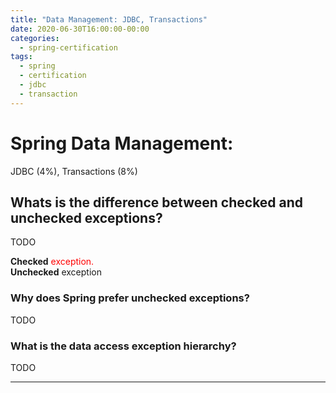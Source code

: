 ```yaml
---
title: "Data Management: JDBC, Transactions"
date: 2020-06-30T16:00:00-00:00
categories:
  - spring-certification
tags:
  - spring
  - certification
  - jdbc
  - transaction
---
```


# Spring Data Management: 
JDBC (4%), Transactions (8%)

## Whats is the difference between checked and unchecked exceptions?

TODO

**Checked** <span style="color:red">exception.</span><br>
**Unchecked** exception

### Why does Spring prefer unchecked exceptions?

TODO

### What is the data access exception hierarchy?

TODO

---

